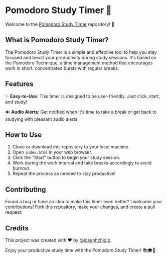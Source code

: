 # Pomodoro Study Timer 🍅

Welcome to the <a href="https://htmlpreview.github.io/?https://github.com/josephchigiz/softengine/blob/master/pomodoro_timer/index.html" title="Try it out!">Pomodoro Study Timer</a> repository! 🚀

## What is Pomodoro Study Timer?

The Pomodoro Study Timer is a simple and effective tool to help you stay focused and boost your productivity during study sessions. It's based on the Pomodoro Technique, a time management method that encourages work in short, concentrated bursts with regular breaks.

## Features

✨ **Easy-to-Use**: This timer is designed to be user-friendly. Just click, start, and study!

🔊 **Audio Alerts**: Get notified when it's time to take a break or get back to studying with pleasant audio alerts.

## How to Use

1. Clone or download this repository to your local machine.
2. Open `index.html` in your web browser.
3. Click the "Start" button to begin your study session.
4. Work during the work interval and take breaks accordingly to avoid burnout.
5. Repeat the process as needed to stay productive!

## Contributing

Found a bug or have an idea to make this timer even better? I welcome your contributions! Fork this repository, make your changes, and create a pull request.

## Credits

This project was created with ❤️ by [@josephchigiz](https://github.com/josephchigiz). 

Enjoy your productive study time with the Pomodoro Study Timer! 📚🎓🍅
